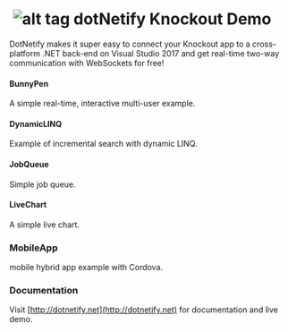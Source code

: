 # &nbsp;![alt tag](http://dotnetify.net/content/images/greendot.png) dotNetify Knockout Demo
DotNetify makes it super easy to connect your Knockout app to a cross-platform .NET back-end on Visual Studio 2017 and get real-time two-way communication with WebSockets for free!

#### BunnyPen
A simple real-time, interactive multi-user example.

#### DynamicLINQ
Example of incremental search with dynamic LINQ.

#### JobQueue
Simple job queue.

#### LiveChart
A simple live chart.

### MobileApp
mobile hybrid app example with Cordova.

### Documentation
Visit [http://dotnetify.net](http://dotnetify.net) for documentation and live demo.
